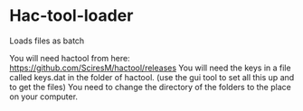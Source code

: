 # Hac-tool-loader
Loads files as batch

You will need hactool from here: https://github.com/SciresM/hactool/releases
You will need the keys in a file called keys.dat in the folder of hactool. (use the gui tool to set all this up and to get the files)
You need to change the directory of the folders to the place on your computer.
